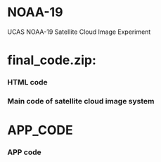 # NOAA-19
UCAS NOAA-19 Satellite Cloud Image Experiment


# final_code.zip:
### HTML code 
### Main code of satellite cloud image system


# APP_CODE
### APP code
